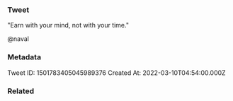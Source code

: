 ### Tweet
"Earn with your mind, not with your time."

@naval

### Metadata
Tweet ID: 1501783405045989376
Created At: 2022-03-10T04:54:00.000Z

### Related

